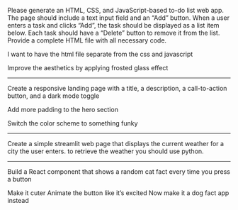 Please generate an HTML, CSS, and JavaScript-based to-do list web app. The page should include a text input field and an “Add” button. When a user enters a task and clicks “Add”, the task should be displayed as a list item below. Each task should have a “Delete” button to remove it from the list. Provide a complete HTML file with all necessary code.

I want to have the html file separate from the css and javascript

Improve the aesthetics by applying frosted glass effect

----------------

Create a responsive landing page with a title, a description, a call-to-action button, and a dark mode toggle

Add more padding to the hero section

Switch the color scheme to something funky

--------------

Create a simple streamlit web page that displays the current weather for a city the user enters. to retrieve the weather you should use python.

---------

Build a React component that shows a random cat fact every time you press a button

Make it cuter
Animate the button like it’s excited
Now make it a dog fact app instead